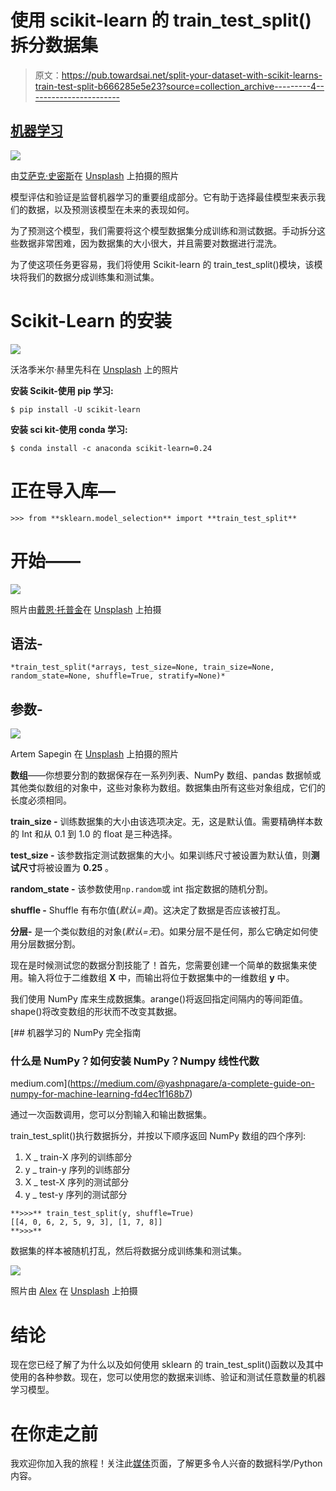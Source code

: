 # 使用 scikit-learn 的 train_test_split()拆分数据集

> 原文：<https://pub.towardsai.net/split-your-dataset-with-scikit-learns-train-test-split-b666285e5e23?source=collection_archive---------4----------------------->

## [机器学习](https://towardsai.net/p/category/machine-learning)

![](img/6650fe7268bc9114f161252f9ecf024c.png)

由[艾萨克·史密斯](https://unsplash.com/@isaacmsmith?utm_source=medium&utm_medium=referral)在 [Unsplash](https://unsplash.com?utm_source=medium&utm_medium=referral) 上拍摄的照片

模型评估和验证是监督机器学习的重要组成部分。它有助于选择最佳模型来表示我们的数据，以及预测该模型在未来的表现如何。

为了预测这个模型，我们需要将这个模型数据集分成训练和测试数据。手动拆分这些数据非常困难，因为数据集的大小很大，并且需要对数据进行混洗。

为了使这项任务更容易，我们将使用 Scikit-learn 的 train_test_split()模块，该模块将我们的数据分成训练集和测试集。

# Scikit-Learn 的安装

![](img/11c0ee47cc72a713eaed9aa167c0b6a1.png)

沃洛季米尔·赫里先科在 [Unsplash](https://unsplash.com?utm_source=medium&utm_medium=referral) 上的照片

**安装 Scikit-使用 pip 学习:**

```
$ pip install -U scikit-learn
```

**安装 sci kit-使用 conda 学习:**

```
$ conda install -c anaconda scikit-learn=0.24
```

# 正在导入库—

```
>>> from **sklearn.model_selection** import **train_test_split**
```

# 开始——

![](img/3866687616f665f1f15c139d6fe15659.png)

照片由[戴恩·托普金](https://unsplash.com/@dtopkin1?utm_source=medium&utm_medium=referral)在 [Unsplash](https://unsplash.com?utm_source=medium&utm_medium=referral) 上拍摄

## 语法-

```
*train_test_split(*arrays, test_size=None, train_size=None, random_state=None, shuffle=True, stratify=None)*
```

## **参数-**

![](img/7fa11adff549abf556cfc5ad6e0e445b.png)

Artem Sapegin 在 [Unsplash](https://unsplash.com?utm_source=medium&utm_medium=referral) 上拍摄的照片

**数组**——你想要分割的数据保存在一系列列表、NumPy 数组、pandas 数据帧或其他类似数组的对象中，这些对象称为数组。数据集由所有这些对象组成，它们的长度必须相同。

**train_size -** 训练数据集的大小由该选项决定。无，这是默认值。需要精确样本数的 Int 和从 0.1 到 1.0 的 float 是三种选择。

**test_size -** 该参数指定测试数据集的大小。如果训练尺寸被设置为默认值，则**测试尺寸**将被设置为 **0.25** 。

**random_state -** 该参数使用`np.random`或 int 指定数据的随机分割。

**shuffle -** Shuffle 有布尔值(*默认=真*)。这决定了数据是否应该被打乱。

**分层-** 是一个类似数组的对象(*默认=无*)。如果分层不是任何，那么它确定如何使用分层数据分割。

现在是时候测试您的数据分割技能了！首先，您需要创建一个简单的数据集来使用。输入将位于二维数组 **X** 中，而输出将位于数据集中的一维数组 **y** 中。

我们使用 NumPy 库来生成数据集。arange()将返回指定间隔内的等间距值。shape()将改变数组的形状而不改变其数据。

[](https://medium.com/@yashpnagare/a-complete-guide-on-numpy-for-machine-learning-fd4ec1f168b7) [## 机器学习的 NumPy 完全指南

### 什么是 NumPy？如何安装 NumPy？Numpy 线性代数

medium.com](https://medium.com/@yashpnagare/a-complete-guide-on-numpy-for-machine-learning-fd4ec1f168b7) 

通过一次函数调用，您可以分割输入和输出数据集。

train_test_split()执行数据拆分，并按以下顺序返回 NumPy 数组的四个序列:

1.  X _ train-X 序列的训练部分
2.  y _ train-y 序列的训练部分
3.  X _ test-X 序列的测试部分
4.  y _ test-y 序列的测试部分

```
**>>>** train_test_split(y, shuffle=True)
[[4, 0, 6, 2, 5, 9, 3], [1, 7, 8]]
**>>>**
```

数据集的样本被随机打乱，然后将数据分成训练集和测试集。

![](img/13685c859ec54fb541be86ed76de6755.png)

照片由 [Alex](https://unsplash.com/@alx_andru?utm_source=medium&utm_medium=referral) 在 [Unsplash](https://unsplash.com?utm_source=medium&utm_medium=referral) 上拍摄

# 结论

现在您已经了解了为什么以及如何使用 sklearn 的 train_test_split()函数以及其中使用的各种参数。现在，您可以使用您的数据来训练、验证和测试任意数量的机器学习模型。

# 在你走之前

我欢迎你加入我的旅程！关注此[媒体](https://medium.com/@yashpnagare)页面，了解更多令人兴奋的数据科学/Python 内容。